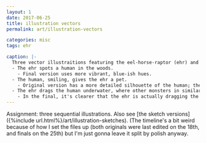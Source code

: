 ```yaml
---
layout: 1
date: 2017-06-25
title: illustration vectors
permalink: art/illustration-vectors

categories: misc
tags: ehr

caption: |-
  Three vector illustraitions featuring the eel-horse-raptor (ehr) and a person, original and final.
  - The ehr spots a human in the woods.
    - Final version uses more vibrant, blue-ish hues.
  - The human, smiling, gives the ehr a pet.
    - Original version has a more detailed silhouette of the human; the final reverts to a simpler "oval with eyes" shape to match the first better. Colors have also been tweaked in the final.
  - The ehr drags the human underwater, where other monsters in similar colors await.
    - In the final, it's clearer that the ehr is actually dragging the human under.
---
```

Assignment: three sequential illustrations. Also see [the sketch versions]({%include url.html%}/art/illustration-sketches). (The timeline's a bit weird because of how I set the files up (both originals were last edited on the 18th, and finals on the 25th) but I'm just gonna leave it split by polish anyway.